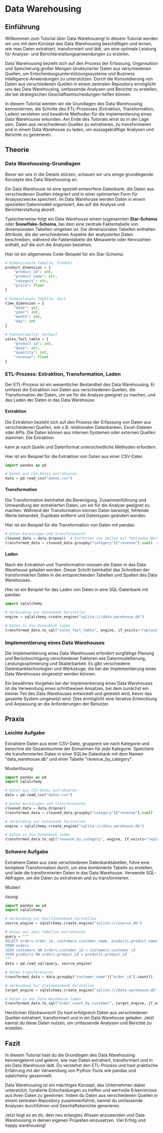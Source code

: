 # Data Warehousing

## Einführung
Willkommen zum Tutorial über Data Warehousing! In diesem Tutorial werden wir uns mit dem Konzept des Data Warehousing beschäftigen und lernen, wie man Daten extrahiert, transformiert und lädt, um eine optimale Leistung für Analyse- und Berichterstattungsanwendungen zu erzielen.

Data Warehousing bezieht sich auf den Prozess der Erfassung, Organisation und Speicherung großer Mengen strukturierter Daten aus verschiedenen Quellen, um Entscheidungsunterstützungssysteme und Business Intelligence-Anwendungen zu unterstützen. Durch die Konsolidierung von Daten aus verschiedenen Quellen in einem zentralen Repository ermöglicht uns das Data Warehousing, umfassende Analysen und Berichte zu erstellen, die bei strategischen Geschäftsentscheidungen helfen können.

In diesem Tutorial werden wir die Grundlagen des Data Warehousing kennenlernen, die Schritte des ETL-Prozesses (Extraktion, Transformation, Laden) verstehen und bewährte Methoden für die Implementierung eines Data Warehouses erkunden. Am Ende des Tutorials wirst du in der Lage sein, Daten aus verschiedenen Quellen zu extrahieren, zu transformieren und in einem Data Warehouse zu laden, um aussagekräftige Analysen und Berichte zu generieren.

## Theorie

### Data Warehousing-Grundlagen
Bevor wir uns in die Details stürzen, schauen wir uns einige grundlegende Konzepte des Data Warehousing an.

Ein Data Warehouse ist eine speziell entworfene Datenbank, die Daten aus verschiedenen Quellen integriert und in einer optimierten Form für Analysezwecke speichert. Im Data Warehouse werden Daten in einem speziellen Datenmodell organisiert, das auf die Analyse und Berichterstattung abzielt. 

Typischerweise folgt ein Data Warehouse einem sogenannten **Star-Schema** oder **Snowflake-Schema**, bei dem eine zentrale Faktentabelle von dimensionalen Tabellen umgeben ist. Die dimensionalen Tabellen enthalten Attribute, die die verschiedenen Aspekte der analysierten Daten beschreiben, während die Faktentabelle die Messwerte oder Kennzahlen enthält, auf die sich die Analysen beziehen.

Hier ist ein allgemeines Code-Beispiel für ein Star-Schema:

```python
# Dimensionale Tabelle: Produkt
product_dimension = {
    "product_id": int,
    "product_name": str,
    "category": str,
    "price": float
}

# Dimensionale Tabelle: Zeit
time_dimension = {
    "date": str,
    "year": int,
    "month": int,
    "day": int
}

# Faktentabelle: Verkauf
sales_fact_table = {
    "product_id": int,
    "date": str,
    "quantity": int,
    "revenue": float
}
```

### ETL-Prozess: Extraktion, Transformation, Laden
Der ETL-Prozess ist ein wesentlicher Bestandteil des Data Warehousing. Er umfasst die Extraktion von Daten aus verschiedenen Quellen, die Transformation der Daten, um sie für die Analyse geeignet zu machen, und das Laden der Daten in das Data Warehouse.

#### Extraktion
Die Extraktion bezieht sich auf den Prozess der Erfassung von Daten aus verschiedenen Quellen, wie z.B. relationalen Datenbanken, Excel-Dateien oder APIs. Die Daten können aus internen Systemen oder externen Quellen stammen. Die Extraktion

 kann je nach Quelle und Datenformat unterschiedliche Methoden erfordern.

Hier ist ein Beispiel für die Extraktion von Daten aus einer CSV-Datei:

```python
import pandas as pd

# Daten aus CSV-Datei extrahieren
data = pd.read_csv("daten.csv")
```

#### Transformation
Die Transformation beinhaltet die Bereinigung, Zusammenführung und Umwandlung der extrahierten Daten, um sie für die Analyse geeignet zu machen. Während der Transformation können Daten bereinigt, fehlende Werte behandelt, Duplikate entfernt und Datentypen geändert werden.

Hier ist ein Beispiel für die Transformation von Daten mit pandas:

```python
# Daten bereinigen und transformieren
cleaned_data = data.dropna()  # Entfernen von Zeilen mit fehlenden Werten
transformed_data = cleaned_data.groupby("category")["revenue"].sum()  # Gruppierung und Aggregation der Daten
```

#### Laden
Nach der Extraktion und Transformation müssen die Daten in das Data Warehouse geladen werden. Dieser Schritt beinhaltet das Schreiben der transformierten Daten in die entsprechenden Tabellen und Spalten des Data Warehouses.

Hier ist ein Beispiel für das Laden von Daten in eine SQL-Datenbank mit pandas:

```python
import sqlalchemy

# Verbindung zur Datenbank herstellen
engine = sqlalchemy.create_engine("sqlite:///data_warehouse.db")

# Daten in die Datenbank laden
transformed_data.to_sql("sales_fact_table", engine, if_exists="replace")
```

### Implementierung eines Data Warehouses
Die Implementierung eines Data Warehouses erfordert sorgfältige Planung und Berücksichtigung verschiedener Faktoren wie Datenmodellierung, Leistungsoptimierung und Skalierbarkeit. Es gibt verschiedene Datenbanktechnologien und Werkzeuge, die bei der Implementierung eines Data Warehouses eingesetzt werden können.

Ein bewährtes Vorgehen bei der Implementierung eines Data Warehouses ist die Verwendung eines schrittweisen Ansatzes, bei dem zunächst ein kleiner Teil des Data Warehouses entwickelt und getestet wird, bevor das gesamte System umgesetzt wird. Dies ermöglicht eine iterative Entwicklung und Anpassung an die Anforderungen der Benutzer.

## Praxis

### Leichte Aufgabe
Extrahiere Daten aus einer CSV-Datei, gruppiere sie nach Kategorie und berechne die Gesamtsumme der Einnahmen für jede Kategorie. Speichere die transformierten Daten in einer SQLite-Datenbank mit dem Namen "data_warehouse.db" und einer Tabelle "revenue_by_category".

Musterlösung:

```python
import pandas as pd
import sqlalchemy

# Daten aus CSV-Datei extrahieren
data = pd.read_csv("daten.csv")

# Daten bereinigen und transformieren
cleaned_data = data.dropna()
transformed_data = cleaned_data.groupby("category")["revenue"].sum()

# Verbindung zur Datenbank herstellen
engine = sqlalchemy.create_engine("sqlite:///data_warehouse.db")

# Daten in die Datenbank laden
transformed_data.to_sql("revenue_by_category", engine, if_exists="replace")
```

### Schwere Aufgabe
Extrahiere Daten aus zwei verschiedenen Datenbanktabellen, führe eine komplexe Transformation durch, um eine kombinierte Tabelle zu erstellen, und lade die transformierten Daten in das Data Warehouse. Verwende SQL-Abfragen, um die Daten zu extrahieren und zu transformieren.

Musterl

ösung:

```python
import pandas as pd
import sqlalchemy

# Verbindung zur Quelldatenbank herstellen
source_engine = sqlalchemy.create_engine("sqlite:///source.db")

# Daten aus zwei Tabellen extrahieren
query = """
SELECT orders.order_id, customers.customer_name, products.product_name
FROM orders
JOIN customers ON orders.customer_id = customers.customer_id
JOIN products ON orders.product_id = products.product_id
"""
data = pd.read_sql(query, source_engine)

# Daten transformieren
transformed_data = data.groupby("customer_name")["order_id"].count()

# Verbindung zur Zieldatenbank herstellen
target_engine = sqlalchemy.create_engine("sqlite:///data_warehouse.db")

# Daten in das Data Warehouse laden
transformed_data.to_sql("order_count_by_customer", target_engine, if_exists="replace")
```

Herzlichen Glückwunsch! Du hast erfolgreich Daten aus verschiedenen Quellen extrahiert, transformiert und in ein Data Warehouse geladen. Jetzt kannst du diese Daten nutzen, um umfassende Analysen und Berichte zu erstellen.

## Fazit
In diesem Tutorial hast du die Grundlagen des Data Warehousing kennengelernt und gelernt, wie man Daten extrahiert, transformiert und in ein Data Warehouse lädt. Du verstehst den ETL-Prozess und hast praktische Erfahrung mit der Verwendung von Python-Tools wie pandas und sqlalchemy gesammelt.

Data Warehousing ist ein mächtiges Konzept, das Unternehmen dabei unterstützt, fundierte Entscheidungen zu treffen und wertvolle Erkenntnisse aus ihren Daten zu gewinnen. Indem du Daten aus verschiedenen Quellen in einem zentralen Repository zusammenführst, kannst du umfassende Analysen durchführen und Geschäftsberichte generieren.

Jetzt liegt es an dir, dein neu erlangtes Wissen anzuwenden und Data Warehousing in deinen eigenen Projekten einzusetzen. Viel Erfolg und happy warehousing!